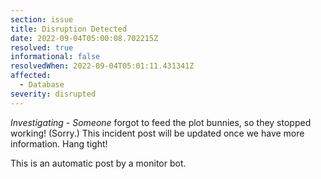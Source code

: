 ```yaml
---
section: issue
title: Disruption Detected
date: 2022-09-04T05:00:08.702215Z
resolved: true
informational: false
resolvedWhen: 2022-09-04T05:01:11.431341Z
affected:
  - Database
severity: disrupted
---
```

*Investigating* - _Someone_ forgot to feed the plot bunnies, so they stopped working! (Sorry.) This incident post will be updated once we have more information. Hang tight!

This is an automatic post by a monitor bot.
        